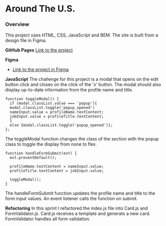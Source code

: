 # Around The U.S.

### Overview
This project uses HTML, CSS, JavaScript and BEM. The site is built from a design file in Figma. 

**GitHub Pages**
[Link to the project](https://edisonsc.github.io/web_project_4/)


**Figma**

* [Link to the project in Figma](https://www.figma.com/file/SurN1jaeEQIhuZEDMhmWWf/Sprint-4-Around-The-U.S.-desktop-mobile?node-id=0%3A1)

**JavaScript**
The challenge for this project is a modal that opens on the edit button click and closes on the click of the 'x' button. The modal should also display up-to-date information from the profile name and title. 

```
function toggleModal() {
  if (modal.classList.value === 'popup'){
  modal.classList.toggle('popup_opened')
  nameInput.value = profileName.textContent;
  jobInput.value = profileTitle.textContent; 
  }
  else {modal.classList.toggle('popup_opened')};
};
```

The toggleModal function changes the class of the section with the popup class to toggle the display from none to flex. 

```
function handleFormSubmit(evt) {
  evt.preventDefault();

  profileName.textContent = nameInput.value;
  profileTitle.textContent = jobInput.value;

  toggleModal();
}
```

The handleFormSubmit function updates the profile name and title to the form input values. An event listener calls the function on submit. 

**Refactoring**
In this sprint I refactored the index.js file into Card.js and FormValidator.js. Card.js receives a template and generats a new card. FormValidator handles all form validation. 
